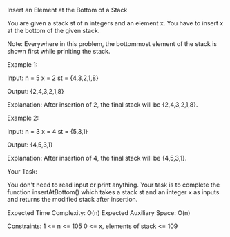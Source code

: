 Insert an Element at the Bottom of a Stack

You are given a stack st of n integers and an element x. You have to insert x at the bottom of the given stack. 

Note: Everywhere in this problem, the bottommost element of the stack is shown first while priniting the stack.

Example 1:

Input:
n = 5
x = 2
st = {4,3,2,1,8}

Output:
{2,4,3,2,1,8}

Explanation:
After insertion of 2, the final stack will be {2,4,3,2,1,8}.


Example 2:

Input:
n = 3
x = 4
st = {5,3,1}

Output:
{4,5,3,1}

Explanation:
After insertion of 4, the final stack will be {4,5,3,1}.


Your Task:

You don't need to read input or print anything. Your task is to complete the function insertAtBottom() which takes a stack st and an integer x as inputs and returns the modified stack after insertion.

Expected Time Complexity: O(n)
Expected Auxiliary Space: O(n)

Constraints:
1 <= n <= 105
0 <= x, elements of stack <= 109